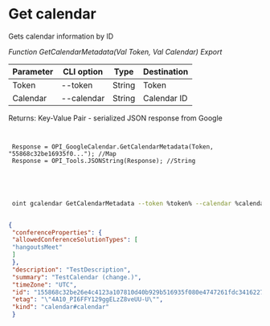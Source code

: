 ﻿---
sidebar_position: 2
---

# Get calendar
 Gets calendar information by ID


*Function GetCalendarMetadata(Val Token, Val Calendar) Export*

 | Parameter | CLI option | Type | Destination |
 |-|-|-|-|
 | Token | --token | String | Token |
 | Calendar | --calendar | String | Calendar ID |

 
 Returns: Key-Value Pair - serialized JSON response from Google

```bsl title="Code example"
	
 
 Response = OPI_GoogleCalendar.GetCalendarMetadata(Token, "55868c32be16935f0..."); //Map
 Response = OPI_Tools.JSONString(Response); //String
 

	
```

```sh title="CLI command example"
 
 oint gcalendar GetCalendarMetadata --token %token% --calendar %calendar%


```


```json title="Result"

{
 "conferenceProperties": {
 "allowedConferenceSolutionTypes": [
 "hangoutsMeet"
 ]
 },
 "description": "TestDescription",
 "summary": "TestCalendar (change.)",
 "timeZone": "UTC",
 "id": "155868c32be26e4c4123a107810d40b929b516935f080e4747261fdc3416227c@group.calendar.google.com",
 "etag": "\"4A10_PI6FFY129ggELzZ8veUU-U\"",
 "kind": "calendar#calendar"
 }

```

